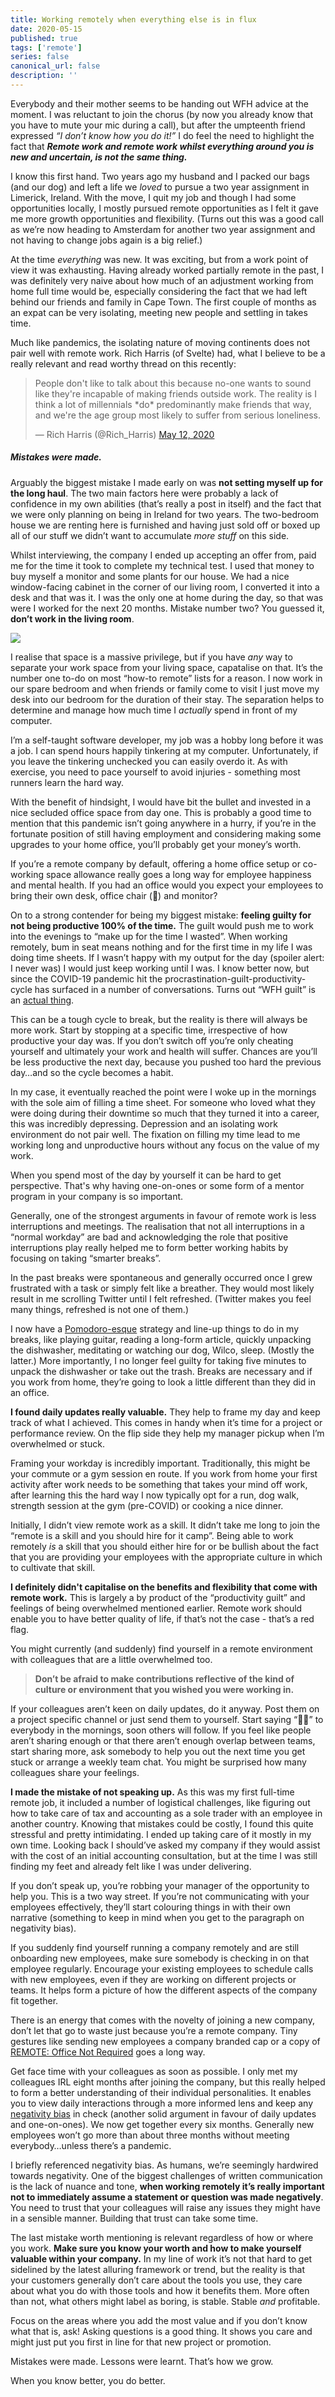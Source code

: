 ```yaml
---
title: Working remotely when everything else is in flux
date: 2020-05-15
published: true
tags: ['remote']
series: false
canonical_url: false
description: ''
---
```


Everybody and their mother seems to be handing out WFH advice at the moment. I was reluctant to join the chorus (by now you already know that you have to mute your mic during a call), but after the umpteenth friend expressed _“I don’t know how you do it!”_ I do feel the need to highlight the fact that **_Remote work and remote work whilst everything around you is new and uncertain, is not the same thing._**

I know this first hand. Two years ago my husband and I packed our bags (and our dog) and left a life we _loved_ to pursue a two year assignment in Limerick, Ireland. With the move, I quit my job and though I had some opportunities locally, I mostly pursued remote opportunities as I felt it gave me more growth opportunities and flexibility. (Turns out this was a good call as we’re now heading to Amsterdam for another two year assignment and not having to change jobs again is a big relief.)

At the time _everything_ was new. It was exciting, but from a work point of view it was exhausting. Having already worked partially remote in the past, I was definitely very naive about how much of an adjustment working from home full time would be, especially considering the fact that we had left behind our friends and family in Cape Town. The first couple of months as an expat can be very isolating, meeting new people and settling in takes time.

Much like pandemics, the isolating nature of moving continents does not pair well with remote work. Rich Harris (of Svelte) had, what I believe to be a really relevant and read worthy thread on this recently:

<blockquote class="twitter-tweet"><p lang="en" dir="ltr">People don&#39;t like to talk about this because no-one wants to sound like they&#39;re incapable of making friends outside work. The reality is I think a lot of millennials *do* predominantly make friends that way, and we&#39;re the age group most likely to suffer from serious loneliness.</p>&mdash; Rich Harris (@Rich_Harris) <a href="https://twitter.com/Rich_Harris/status/1260274287799402497?ref_src=twsrc%5Etfw">May 12, 2020</a></blockquote> <script async src="https://platform.twitter.com/widgets.js" charset="utf-8"></script>

##### Mistakes were made.

Arguably the biggest mistake I made early on was **not setting myself up for the long haul**. The two main factors here were probably a lack of confidence in my own abilities (that’s really a post in itself) and the fact that we were only planning on being in Ireland for two years. The two-bedroom house we are renting here is furnished and having just sold off or boxed up all of our stuff we didn’t want to accumulate _more_ _stuff_ on this side.

Whilst interviewing, the company I ended up accepting an offer from, paid me for the time it took to complete my technical test. I used that money to buy myself a monitor and some plants for our house. We had a nice window-facing cabinet in the corner of our living room, I converted it into a desk and that was it. I was the only one at home during the day, so that was were I worked for the next 20 months. Mistake number two? You guessed it, **don’t work in the living room**.

![](https://paper-attachments.dropbox.com/s_B64576E8DC746A4ECE65C038E15ACD20D2E9DF71F24DAFFAE888F5FDB95EC104_1588107748008_IMG_0320.jpg)

I realise that space is a massive privilege, but if you have _any_ way to separate your work space from your living space, capatalise on that. It’s the number one to-do on most “how-to remote” lists for a reason. I now work in our spare bedroom and when friends or family come to visit I just move my desk into our bedroom for the duration of their stay. The separation helps to determine and manage how much time I _actually_ spend in front of my computer.

I’m a self-taught software developer, my job was a hobby long before it was a job. I can spend hours happily tinkering at my computer. Unfortunately, if you leave the tinkering unchecked you can easily overdo it. As with exercise, you need to pace yourself to avoid injuries - something most runners learn the hard way.

With the benefit of hindsight, I would have bit the bullet and invested in a nice secluded office space from day one. This is probably a good time to mention that this pandemic isn’t going anywhere in a hurry, if you’re in the fortunate position of still having employment and considering making some upgrades to your home office, you’ll probably get your money’s worth.

If you’re a remote company by default, offering a home office setup or co-working space allowance really goes a long way for employee happiness and mental health. If you had an office would you expect your employees to bring their own desk, office chair (💸) and monitor?

On to a strong contender for being my biggest mistake: **feeling guilty for not being productive 100% of the time.** The guilt would push me to work into the evenings to “make up for the time I wasted”. When working remotely, bum in seat means nothing and for the first time in my life I was doing time sheets. If I wasn’t happy with my output for the day (spoiler alert: I never was) I would just keep working until I was. I know better now, but since the COVID-19 pandemic hit the procrastination-guilt-productivity-cycle has surfaced in a number of conversations. Turns out “WFH guilt” is an [actual thing](https://www.glassdoor.com/blog/work-from-home-guilt/).

This can be a tough cycle to break, but the reality is there will always be more work. Start by stopping at a specific time, irrespective of how productive your day was. If you don’t switch off you’re only cheating yourself and ultimately your work and health will suffer. Chances are you’ll be less productive the next day, because you pushed too hard the previous day…and so the cycle becomes a habit.

In my case, it eventually reached the point were I woke up in the mornings with the sole aim of filling a time sheet. For someone who loved what they were doing during their downtime so much that they turned it into a career, this was incredibly depressing. Depression and an isolating work environment do not pair well. The fixation on filling my time lead to me working long and unproductive hours without any focus on the value of my work.

When you spend most of the day by yourself it can be hard to get perspective. That's why having one-on-ones or some form of a mentor program in your company is so important.

Generally, one of the strongest arguments in favour of remote work is less interruptions and meetings. The realisation that not all interruptions in a “normal workday” are bad and acknowledging the role that positive interruptions play really helped me to form better working habits by focusing on taking “smarter breaks”.

In the past breaks were spontaneous and generally occurred once I grew frustrated with a task or simply felt like a breather. They would most likely result in me scrolling Twitter until I felt refreshed. (Twitter makes you feel many things, refreshed is not one of them.)

I now have a [Pomodoro-esque](https://en.wikipedia.org/wiki/Pomodoro_Technique) strategy and line-up things to do in my breaks, like playing guitar, reading a long-form article, quickly unpacking the dishwasher, meditating or watching our dog, Wilco, sleep. (Mostly the latter.) More importantly, I no longer feel guilty for taking five minutes to unpack the dishwasher or take out the trash. Breaks are necessary and if you work from home, they’re going to look a little different than they did in an office.

**I found daily updates really valuable.** They help to frame my day and keep track of what I achieved. This comes in handy when it’s time for a project or performance review. On the flip side they help my manager pickup when I’m overwhelmed or stuck.

Framing your workday is incredibly important. Traditionally, this might be your commute or a gym session en route. If you work from home your first activity after work needs to be something that takes your mind off work, after learning this the hard way I now typically opt for a run, dog walk, strength session at the gym (pre-COVID) or cooking a nice dinner.

Initially, I didn’t view remote work as a skill. It didn’t take me long to join the “remote is a skill and you should hire for it camp”. Being able to work remotely _is_ a skill that you should either hire for or be bullish about the fact that you are providing your employees with the appropriate culture in which to cultivate that skill.

**I definitely didn't capitalise on the benefits and flexibility that come with remote work.** This is largely a by product of the “productivity guilt” and feelings of being overwhelmed mentioned earlier. Remote work should enable you to have better quality of life, if that’s not the case - that’s a red flag.

You might currently (and suddenly) find yourself in a remote environment with colleagues that are a little overwhelmed too.

> **Don’t be afraid to make contributions reflective of the kind of culture or environment that you wished you were working in.**

If your colleagues aren’t keen on daily updates, do it anyway. Post them on a project specific channel or just send them to yourself. Start saying “👋🏼” to everybody in the mornings, soon others will follow. If you feel like people aren’t sharing enough or that there aren’t enough overlap between teams, start sharing more, ask somebody to help you out the next time you get stuck or arrange a weekly team chat. You might be surprised how many colleagues share your feelings.

**I made the mistake of not speaking up.** As this was my first full-time remote job, it included a number of logistical challenges, like figuring out how to take care of tax and accounting as a sole trader with an employee in another country. Knowing that mistakes could be costly, I found this quite stressful and pretty intimidating. I ended up taking care of it mostly in my own time. Looking back I should’ve asked my company if they would assist with the cost of an initial accounting consultation, but at the time I was still finding my feet and already felt like I was under delivering.

If you don’t speak up, you’re robbing your manager of the opportunity to help you. This is a two way street. If you’re not communicating with your employees effectively, they’ll start colouring things in with their own narrative (something to keep in mind when you get to the paragraph on negativity bias).

If you suddenly find yourself running a company remotely and are still onboarding new employees, make sure somebody is checking in on that employee regularly. Encourage your existing employees to schedule calls with new employees, even if they are working on different projects or teams. It helps form a picture of how the different aspects of the company fit together.

There is an energy that comes with the novelty of joining a new company, don’t let that go to waste just because you’re a remote company. Tiny gestures like sending new employees a company branded cap or a copy of [REMOTE: Office Not Required](https://basecamp.com/books/remote) goes a long way.

Get face time with your colleagues as soon as possible. I only met my colleagues IRL eight months after joining the company, but this really helped to form a better understanding of their individual personalities. It enables you to view daily interactions through a more informed lens and keep any [negativity bias](https://www.verywellmind.com/negative-bias-4589618) in check (another solid argument in favour of daily updates and one-on-ones). We now get together every six months. Generally new employees won’t go more than about three months without meeting everybody…unless there’s a pandemic.

I briefly referenced negativity bias. As humans, we’re seemingly hardwired towards negativity. One of the biggest challenges of written communication is the lack of nuance and tone, **when working remotely it’s really important not to immediately assume a statement or question was made negatively**. You need to trust that your colleagues will raise any issues they might have in a sensible manner. Building that trust can take some time.

The last mistake worth mentioning is relevant regardless of how or where you work. **Make sure you know your worth and how to make yourself valuable within your company.** In my line of work it’s not that hard to get sidelined by the latest alluring framework or trend, but the reality is that your customers generally don’t care about the tools you use, they care about what you do with those tools and how it benefits them. More often than not, what others might label as boring, is stable. Stable _and_ profitable.

Focus on the areas where you add the most value and if you don’t know what that is, ask! Asking questions is a good thing. It shows you care and might just put you first in line for that new project or promotion.

Mistakes were made. Lessons were learnt. That’s how we grow.

When you know better, you do better.
